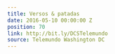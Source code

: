 ```yaml
---
title: Versos & patadas
date: 2016-05-10 00:00:00 Z
position: 70
link: http://bit.ly/DCSTelemundo
source: Telemundo Washington DC
---
```



